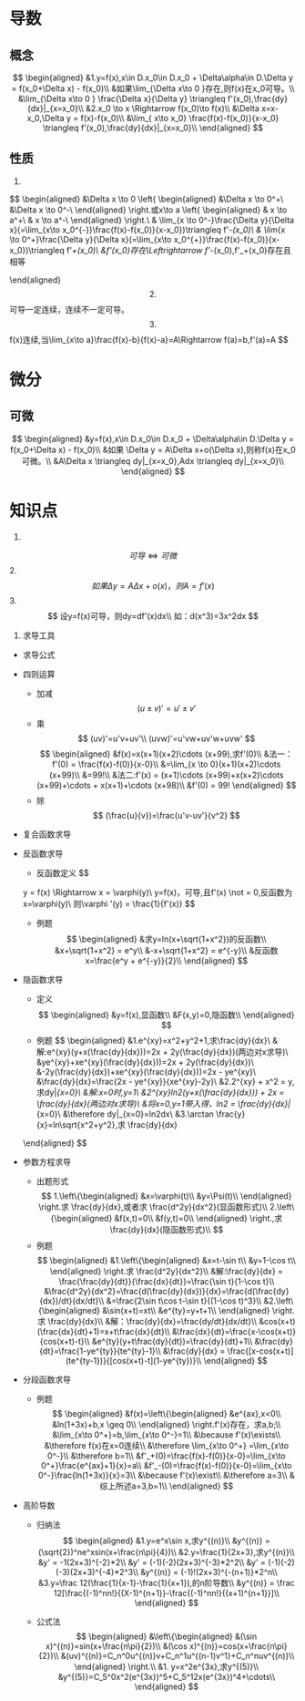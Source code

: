 # 导数
## 概念
$$
\begin{aligned}
    &1.y=f(x),x\in D.x_0\in D.x_0 + \Delta\alpha\in D.\Delta y = f(x_0+\Delta x) - f(x_0)\\
    &如果\lim_{\Delta x\to 0 }存在,则f(x)在x_0可导。\\
    &\lim_{\Delta x\to 0 } \frac{\Delta x}{\Delta y} \triangleq f'(x_0),\frac{dy}{dx}|_{x=x_0}\\
    &2.x_0 \to x \Rightarrow f(x_0)\to f(x)\\
    &\Delta x=x-x_0,\Delta y = f(x)-f(x_0)\\ 
    &\lim_{ x\to x_0} \frac{f(x)-f(x_0)}{x-x_0} \triangleq f'(x_0),\frac{dy}{dx}|_{x=x_0}\\
\end{aligned}
$$
## 性质
1.
$$
\begin{aligned}
    &\Delta x \to 0 \left\{
        \begin{aligned}
     &\Delta x \to 0^+\\
     &\Delta x \to 0^-\\
        \end{aligned}
        \right.或x\to a \left\{
        \begin{aligned}
     & x \to a^+\\
     & x \to a^-\\
        \end{aligned}
        \right.\\
    & \lim_{x \to 0^-}\frac{\Delta y}{\Delta x}(=\lim_{x\to x_0^{-}}\frac{f(x)-f(x_0)}{x-x_0})\triangleq f'_-(x_0)\\
    & \lim_{x \to 0^+}\frac{\Delta y}{\Delta x}(=\lim_{x\to x_0^{+}}\frac{f(x)-f(x_0)}{x-x_0})\triangleq f'_+(x_0)\\
    &f'(x_0)存在\Leftrightarrow f'_-(x_0),f'_+(x_0)存在且相等

\end{aligned}
$$
2.
$$
    可导一定连续，连续不一定可导。
$$
3.
$$
f(x)连续,当\lim_{x\to a}\frac{f(x)-b}{f(x)-a}=A\Rightarrow f(a)=b,f'(a)=A
$$

# 微分
## 可微
$$
\begin{aligned}
    &y=f(x),x\in D.x_0\in D.x_0 + \Delta\alpha\in D.\Delta y = f(x_0+\Delta x) - f(x_0)\\
    &如果 \Delta y = A\Delta x+o(\Delta x),则称f(x)在x_0可微。\\
    &A\Delta x \triangleq dy|_{x=x_0},Adx \triangleq dy|_{x=x_0}\\
\end{aligned}
$$
# 知识点
1.
$$
可导\Leftrightarrow 可微
$$
2.
$$
如果\Delta y = A\Delta x +o(x)，则A=f'(x)
$$
3.
$$
设y=f(x)可导，则dy=df'(x)dx\\
如：d(x^3)=3x^2dx 
$$
1. 求导工具
- 求导公式
- 四则运算
  - 加减
   $$
   (u\pm v)'=u'\pm v'
   $$
   - 乘
   $$
   (uv)'=u'v+uv'\\  
   (uvw)'=u'vw+uv'w+uvw'
   $$
   $$
   \begin{aligned}
       &f(x)=x(x+1)(x+2)\cdots (x+99),求f'(0)\\
       &法一：f'(0) = \frac{f(x)-f(0)}{x-0}\\
       &=\lim_{x \to 0}(x+1)(x+2)\cdots (x+99)\\
       &=99!\\
       &法二:f'(x) = (x+1)\cdots (x+99)+x(x+2)\cdots (x+99)+\cdots + x(x+1)+\cdots (x+98)\\
       &f'(0) = 99!
   \end{aligned}
   $$
   - 除
   $$
   (\frac{u}{v})=\frac{u'v-uv'}{v^2}
   $$
- 复合函数求导  
- 反函数求导
    - 反函数定义
    $$

    y = f(x) \Rightarrow x = \varphi(y)\\
    y=f(x)，可导,且f'(x) \not = 0,反函数为x=\varphi(y)\\
    则\varphi '(y) = \frac{1}{f'(x)}
    $$
    - 例题
    $$
    \begin{aligned}
        &求y=ln(x+\sqrt{1+x^2})的反函数\\
        &x+\sqrt{1+x^2} = e^y\\
        &-x+\sqrt{1+x^2} = e^{-y}\\
        &反函数x=\frac{e^y + e^{-y}}{2}\\
    \end{aligned}
    $$
- 隐函数求导
  - 定义
  $$
  \begin{aligned}
      &y=f(x),显函数\\
      &F(x,y)=0,隐函数\\
  \end{aligned}
  $$
  - 例题 
  $$
  \begin{aligned}
      &1.e^{xy}=x^2+y^2+1,求\frac{dy}{dx}\\
      &解:e^{xy}(y+x(\frac{dy}{dx}))=2x + 2y(\frac{dy}{dx})(两边对x求导)\\
      &ye^{xy}+xe^{xy}(\frac{dy}{dx}))=2x + 2y(\frac{dy}{dx})\\
      &-2y(\frac{dy}{dx})+xe^{xy}(\frac{dy}{dx}))=2x - ye^{xy}\\
      &\frac{dy}{dx}=\frac{2x - ye^{xy}}{xe^{xy}-2y}\\
      &2.2^{xy} + x^2 = y,求dy|_{x=0}\\
      &解:x=0时,y=1\\
      &2^{xy}ln2(y+x(\frac{dy}{dx})) + 2x = \frac{dy}{dx}(两边对x求导)\\
      &将x=0,y=1带入得，ln2 = \frac{dy}{dx}|_{x=0}\\
      &\therefore dy|_{x=0}=ln2dx\\
      &3.\arctan \frac{y}{x}=ln\sqrt{x^2+y^2},求 \frac{dy}{dx}
    
  \end{aligned}
  $$ 
- 参数方程求导
    - 出题形式
    $$
    1.\left\{\begin{aligned}
    &x=\varphi(t)\\
    &y=\Psi(t)\\
    \end{aligned}
    \right.求 \frac{dy}{dx},或者求 \frac{d^2y}{dx^2}(显函数形式)\\
    2.\left\{\begin{aligned}
    &f(x,t)=0\\
    &f(y,t)=0\\
    \end{aligned}
    \right.,求 \frac{dy}{dx}(隐函数形式)\\
    $$
    - 例题
    $$
    \begin{aligned}
        &1.\left\{\begin{aligned}
        &x=t-\sin t\\
        &y=1-\cos t\\
        \end{aligned}
        \right.求 \frac{d^2y}{dx^2}\\
        &解:\frac{dy}{dx} = \frac{\frac{dy}{dt}}{\frac{dx}{dt}}=\frac{\sin t}{1-\cos t}\\
        &\frac{d^2y}{dx^2}=\frac{d(\frac{dy}{dx})}{dx}=\frac{d(\frac{dy}{dx})/dt}{dx/dt}\\
        &=\frac{2\sin t\cos t-\sin t}{(1-\cos t)^3}\\
        &2.\left\{\begin{aligned}
        &\sin(x+t)=xt\\
        &e^{ty}=y+t+1\\
        \end{aligned}
        \right.求 \frac{dy}{dx}\\
        &解：\frac{dy}{dx}=\frac{dy/dt}{dx/dt}\\
        &cos(x+t)(\frac{dx}{dt}+1)=x+t\frac{dx}{dt}\\
        &\frac{dx}{dt}=\frac{x-\cos(x+t)}{cos(x+t)-t}\\
        &e^{ty}(y+t\frac{dy}{dt})=\frac{dy}{dt}+1\\
        &\frac{dy}{dt}=\frac{1-ye^{ty}}{te^{ty}-1}\\
        &\frac{dy}{dx} = \frac{[x-cos(x+t)](te^{ty-1})}{[cos(x+t)-t](1-ye^{ty})}\\
    \end{aligned} 
    $$
- 分段函数求导
  - 例题
  $$
  \begin{aligned}
  &f(x)=\left\{\begin{aligned}
  &e^{ax},x<0\\
  &ln(1+3x)+b,x \geq 0\\
  \end{aligned}
  \right.f'(x)存在，求a,b;\\
  &\lim_{x\to 0^+}=b,\lim_{x\to 0^-}=1\\
  &\because f'(x)\exists\\
  &\therefore f(x)在x=0连续\\
  &\therefore \lim_{x\to 0^+} =\lim_{x\to 0^-}\\
  &\therefore b=1\\
  &f'_+(0)=\frac{f(x)-f(0)}{x-0}=\lim_{x\to 0^+}\frac{e^{ax}+1}{x}=a\\
  &f'_-(0)=\frac{f(x)-f(0)}{x-0}=\lim_{x\to 0^-}\frac{ln(1+3x)}{x}=3\\
  &\because f'(x)\exist\\
  &\therefore a=3\\
  &综上所述a=3,b=1\\
  \end{aligned}
  $$ 
- 高阶导数
   - 归纳法
   $$
   \begin{aligned}
       &1.y=e^x\sin x,求y^{(n)}\\
       &y^{(n)} = (\sqrt{2})^ne^xsin(x+\frac{n\pi}{4})\\
       &2.y=\frac{1}{2x+3},求y^{(n)}\\
       &y' = -1(2x+3)^{-2}*2\\
       &y' = (-1)(-2)(2x+3)^{-3}*2^2\\
       &y' = (-1)(-2)(-3)(2x+3)^{-4}*2^3\\
       &y^{(n)} = (-1)!(2x+3)^{-(n+1)}*2^n\\
       &3.y=\frac 12(\frac{1}{x-1}-\frac{1}{x+1}),的n阶导数\\
       &y^{(n)} = \frac 12[\frac{(-1)^nn!}{(X-1)^{n+1}}-\frac{(-1)^nn!}{(x+1)^{n+1}}]\\
   \end{aligned}
   $$

   - 公式法
    $$
    \begin{aligned}
        &\left\{\begin{aligned}
        &(\sin x)^{(n)}=sin(x+\frac{n\pi}{2})\\
        &(\cos x)^{(n)}=cos(x+\frac{n\pi}{2})\\
        &(uv)^{(n)}=C_n^0u^{(n)}v+C_n^1u^{(n-1)v^1}+C_n^nuv^{(n)}\\
        \end{aligned}
        \right.\\
        &1. y=x^2e^{3x},求y^{(5)}\\
        &y^{(5)}=C_5^0x^2(e^{3x})^5+C_5^12x(e^{3x})^4+\cdots\\
    \end{aligned}
    $$    


